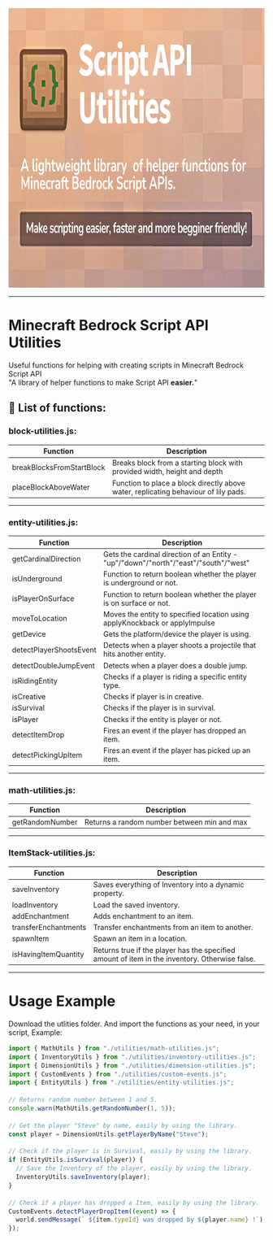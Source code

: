 <p align="center">
<img src="/.github/assets/banner.png" alt="" width="1080" height="550">
</p>

---

# Minecraft Bedrock Script API Utilities

Useful functions for helping with creating scripts in Minecraft Bedrock Script API  
"A library of helper functions to make Script API **easier.**"

## 📁 List of functions:

### block-utilities.js:

| Function                  | Description                                                                         |
| ------------------------- | ----------------------------------------------------------------------------------- |
| breakBlocksFromStartBlock | Breaks block from a starting block with provided width, height and depth            |
| placeBlockAboveWater      | Function to place a block directly above water, replicating behaviour of lily pads. |

---

### entity-utilities.js:

| Function                | Description                                                                          |
| ----------------------- | ------------------------------------------------------------------------------------ |
| getCardinalDirection    | Gets the cardinal direction of an Entity - "up"/"down"/"north"/"east"/"south"/"west" |
| isUnderground           | Function to return boolean whether the player is underground or not.                 |
| isPlayerOnSurface       | Function to return boolean whether the player is on surface or not.                  |
| moveToLocation          | Moves the entity to specified location using applyKnockback or applyImpulse          |
| getDevice               | Gets the platform/device the player is using.                                        |
| detectPlayerShootsEvent | Detects when a player shoots a projectile that hits another entity.                  |
| detectDoubleJumpEvent   | Detects when a player does a double jump.                                            |
| isRidingEntity          | Checks if a player is riding a specific entity type.                                 |
| isCreative              | Checks if player is in creative.                                                     |
| isSurvival              | Checks if the player is in survival.                                                 |
| isPlayer                | Checks if the entity is player or not.                                               |
| detectItemDrop          | Fires an event if the player has dropped an item.                                    |
| detectPickingUpItem     | Fires an event if the player has picked up an item.                                  |

---

### math-utilities.js:

| Function        | Description                                 |
| --------------- | ------------------------------------------- |
| getRandomNumber | Returns a random number between min and max |

---

### ItemStack-utilities.js:

| Function             | Description                                                                                    |
| -------------------- | ---------------------------------------------------------------------------------------------- |
| saveInventory        | Saves everything of Inventory into a dynamic property.                                         |
| loadInventory        | Load the saved inventory.                                                                      |
| addEnchantment       | Adds enchantment to an item.                                                                   |
| transferEnchantments | Transfer enchantments from an item to another.                                                 |
| spawnItem            | Spawn an item in a location.                                                                   |
| isHavingItemQuantity | Returns true if the player has the specified amount of item in the inventory. Otherwise false. |

---

# Usage Example

Download the utlities folder.
And import the functions as your need, in your script, Example:

```js
import { MathUtils } from "./utilities/math-utilities.js";
import { InventoryUtils } from "./utilities/inventory-utilities.js";
import { DimensionUtils } from "./utilities/dimension-utilities.js";
import { CustomEvents } from "./utilities/custom-events.js";
import { EntityUtils } from "./utilities/entity-utilities.js";

// Returns random number between 1 and 5.
console.warn(MathUtils.getRandomNumber(1, 5));

// Get the player "Steve" by name, easily by using the library.
const player = DimensionUtils.getPlayerByName("Steve");

// Check if the player is in Survival, easily by using the library.
if (EntityUtils.isSurvival(player)) {
  // Save the Inventory of the player, easily by using the library.
  InventoryUtils.saveInventory(player);
}

// Check if a player has dropped a Item, easily by using the library.
CustomEvents.detectPlayerDropItem((event) => {
  world.sendMessage(` ${item.typeId} was dropped by ${player.name} !`);
});
```
